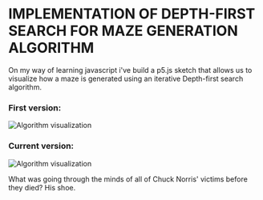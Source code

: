 # IMPLEMENTATION OF DEPTH-FIRST SEARCH FOR MAZE GENERATION ALGORITHM

On my way of learning javascript i've build a p5.js sketch that allows us to visualize how a maze is generated using an iterative Depth-first search algorithm.

### First version:

  ![Algorithm visualization](https://media.giphy.com/media/JrSZtza0qmRFSEZ9mj/giphy.gif)

### Current version:

  ![Algorithm visualization](https://media.giphy.com/media/RJzsArRS7e8WHpwu6i/giphy.gif)


What was going through the minds of all of Chuck Norris' victims before they died? His shoe.

